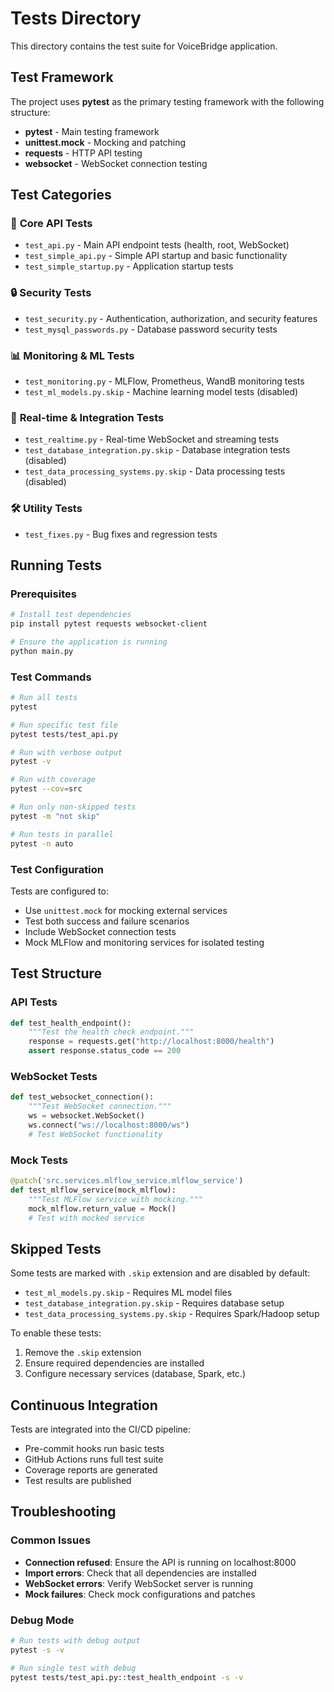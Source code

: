 # Tests Directory

This directory contains the test suite for VoiceBridge application.

## Test Framework

The project uses **pytest** as the primary testing framework with the following structure:

- **pytest** - Main testing framework
- **unittest.mock** - Mocking and patching
- **requests** - HTTP API testing
- **websocket** - WebSocket connection testing

## Test Categories

### 🚀 **Core API Tests**
- `test_api.py` - Main API endpoint tests (health, root, WebSocket)
- `test_simple_api.py` - Simple API startup and basic functionality
- `test_simple_startup.py` - Application startup tests

### 🔒 **Security Tests**
- `test_security.py` - Authentication, authorization, and security features
- `test_mysql_passwords.py` - Database password security tests

### 📊 **Monitoring & ML Tests**
- `test_monitoring.py` - MLFlow, Prometheus, WandB monitoring tests
- `test_ml_models.py.skip` - Machine learning model tests (disabled)

### 🔄 **Real-time & Integration Tests**
- `test_realtime.py` - Real-time WebSocket and streaming tests
- `test_database_integration.py.skip` - Database integration tests (disabled)
- `test_data_processing_systems.py.skip` - Data processing tests (disabled)

### 🛠️ **Utility Tests**
- `test_fixes.py` - Bug fixes and regression tests

## Running Tests

### Prerequisites
```bash
# Install test dependencies
pip install pytest requests websocket-client

# Ensure the application is running
python main.py
```

### Test Commands
```bash
# Run all tests
pytest

# Run specific test file
pytest tests/test_api.py

# Run with verbose output
pytest -v

# Run with coverage
pytest --cov=src

# Run only non-skipped tests
pytest -m "not skip"

# Run tests in parallel
pytest -n auto
```

### Test Configuration
Tests are configured to:
- Use `unittest.mock` for mocking external services
- Test both success and failure scenarios
- Include WebSocket connection tests
- Mock MLFlow and monitoring services for isolated testing

## Test Structure

### API Tests
```python
def test_health_endpoint():
    """Test the health check endpoint."""
    response = requests.get("http://localhost:8000/health")
    assert response.status_code == 200
```

### WebSocket Tests
```python
def test_websocket_connection():
    """Test WebSocket connection."""
    ws = websocket.WebSocket()
    ws.connect("ws://localhost:8000/ws")
    # Test WebSocket functionality
```

### Mock Tests
```python
@patch('src.services.mlflow_service.mlflow_service')
def test_mlflow_service(mock_mlflow):
    """Test MLFlow service with mocking."""
    mock_mlflow.return_value = Mock()
    # Test with mocked service
```

## Skipped Tests

Some tests are marked with `.skip` extension and are disabled by default:
- `test_ml_models.py.skip` - Requires ML model files
- `test_database_integration.py.skip` - Requires database setup
- `test_data_processing_systems.py.skip` - Requires Spark/Hadoop setup

To enable these tests:
1. Remove the `.skip` extension
2. Ensure required dependencies are installed
3. Configure necessary services (database, Spark, etc.)

## Continuous Integration

Tests are integrated into the CI/CD pipeline:
- Pre-commit hooks run basic tests
- GitHub Actions runs full test suite
- Coverage reports are generated
- Test results are published

## Troubleshooting

### Common Issues
- **Connection refused**: Ensure the API is running on localhost:8000
- **Import errors**: Check that all dependencies are installed
- **WebSocket errors**: Verify WebSocket server is running
- **Mock failures**: Check mock configurations and patches

### Debug Mode
```bash
# Run tests with debug output
pytest -s -v

# Run single test with debug
pytest tests/test_api.py::test_health_endpoint -s -v
```
